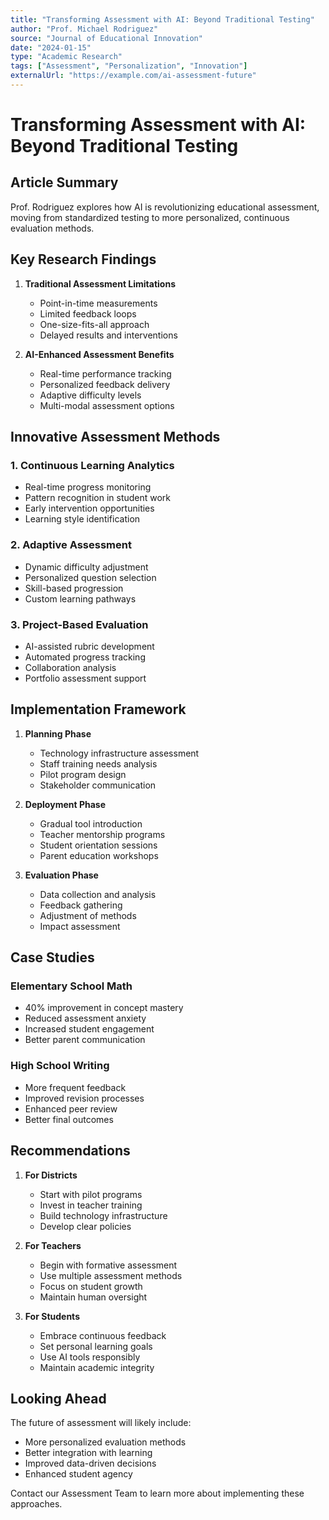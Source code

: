 ```yaml
---
title: "Transforming Assessment with AI: Beyond Traditional Testing"
author: "Prof. Michael Rodriguez"
source: "Journal of Educational Innovation"
date: "2024-01-15"
type: "Academic Research"
tags: ["Assessment", "Personalization", "Innovation"]
externalUrl: "https://example.com/ai-assessment-future"
---
```


# Transforming Assessment with AI: Beyond Traditional Testing

## Article Summary

Prof. Rodriguez explores how AI is revolutionizing educational assessment, moving from standardized testing to more personalized, continuous evaluation methods.

## Key Research Findings

1. **Traditional Assessment Limitations**
   - Point-in-time measurements
   - Limited feedback loops
   - One-size-fits-all approach
   - Delayed results and interventions

2. **AI-Enhanced Assessment Benefits**
   - Real-time performance tracking
   - Personalized feedback delivery
   - Adaptive difficulty levels
   - Multi-modal assessment options

## Innovative Assessment Methods

### 1. Continuous Learning Analytics
- Real-time progress monitoring
- Pattern recognition in student work
- Early intervention opportunities
- Learning style identification

### 2. Adaptive Assessment
- Dynamic difficulty adjustment
- Personalized question selection
- Skill-based progression
- Custom learning pathways

### 3. Project-Based Evaluation
- AI-assisted rubric development
- Automated progress tracking
- Collaboration analysis
- Portfolio assessment support

## Implementation Framework

1. **Planning Phase**
   - Technology infrastructure assessment
   - Staff training needs analysis
   - Pilot program design
   - Stakeholder communication

2. **Deployment Phase**
   - Gradual tool introduction
   - Teacher mentorship programs
   - Student orientation sessions
   - Parent education workshops

3. **Evaluation Phase**
   - Data collection and analysis
   - Feedback gathering
   - Adjustment of methods
   - Impact assessment

## Case Studies

### Elementary School Math
- 40% improvement in concept mastery
- Reduced assessment anxiety
- Increased student engagement
- Better parent communication

### High School Writing
- More frequent feedback
- Improved revision processes
- Enhanced peer review
- Better final outcomes

## Recommendations

1. **For Districts**
   - Start with pilot programs
   - Invest in teacher training
   - Build technology infrastructure
   - Develop clear policies

2. **For Teachers**
   - Begin with formative assessment
   - Use multiple assessment methods
   - Focus on student growth
   - Maintain human oversight

3. **For Students**
   - Embrace continuous feedback
   - Set personal learning goals
   - Use AI tools responsibly
   - Maintain academic integrity

## Looking Ahead

The future of assessment will likely include:
- More personalized evaluation methods
- Better integration with learning
- Improved data-driven decisions
- Enhanced student agency

Contact our Assessment Team to learn more about implementing these approaches. 